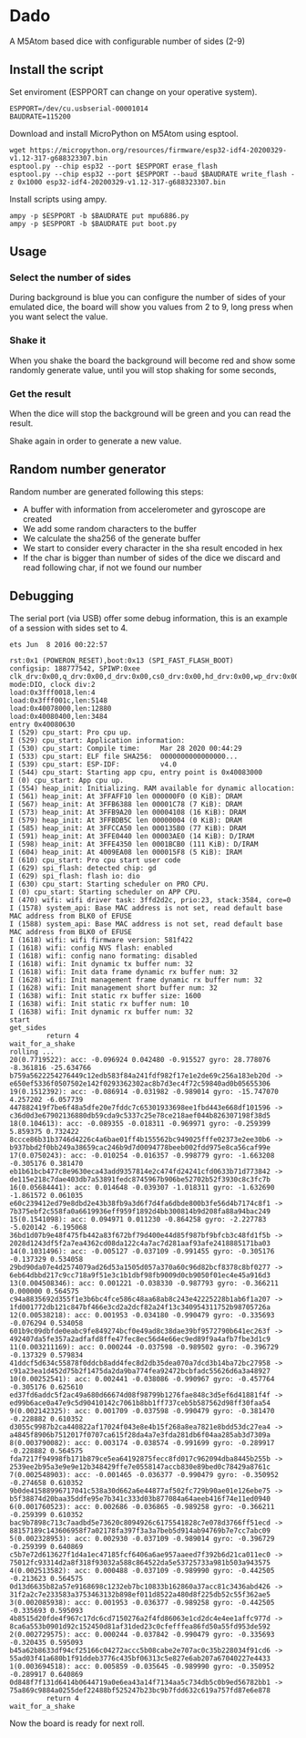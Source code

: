 # Dado
A M5Atom based dice with configurable number of sides (2-9)

## Install the script

Set enviroment (ESPPORT can change on your operative system).

```
ESPPORT=/dev/cu.usbserial-00001014
BAUDRATE=115200
```

Download and install MicroPython on M5Atom using esptool.

```
wget https://micropython.org/resources/firmware/esp32-idf4-20200329-v1.12-317-g688323307.bin
esptool.py --chip esp32 --port $ESPPORT erase_flash
esptool.py --chip esp32 --port $ESPPORT --baud $BAUDRATE write_flash -z 0x1000 esp32-idf4-20200329-v1.12-317-g688323307.bin
```

Install scripts using ampy.

```
ampy -p $ESPPORT -b $BAUDRATE put mpu6886.py
ampy -p $ESPPORT -b $BAUDRATE put boot.py
```

## Usage

### Select the number of sides
During background is blue you can configure the number of sides of your emulated dice, the board will show you values from 2 to 9, long press when you want select the value.

### Shake it
When you shake the board the background will become red and show some randomly generate value, until you will stop shaking for some seconds,

### Get the result
When the dice will stop the background will be green and you can read the result.

Shake again in order to generate a new value.

## Random number generator
Random number are generated following this steps:

- A buffer with information from accelerometer and gyroscope are created
- We add some random characters to the buffer
- We calculate the sha256 of the generate buffer
- We start to consider every character in the sha result encoded in hex
- If the char is bigger than number of sides of the dice we discard and read following char, if not we found our number

## Debugging

The serial port (via USB) offer some debug information, this is an example of a session with sides set to 4.

```
ets Jun  8 2016 00:22:57

rst:0x1 (POWERON_RESET),boot:0x13 (SPI_FAST_FLASH_BOOT)
configsip: 188777542, SPIWP:0xee
clk_drv:0x00,q_drv:0x00,d_drv:0x00,cs0_drv:0x00,hd_drv:0x00,wp_drv:0x00
mode:DIO, clock div:2
load:0x3fff0018,len:4
load:0x3fff001c,len:5148
load:0x40078000,len:12880
load:0x40080400,len:3484
entry 0x40080630
I (529) cpu_start: Pro cpu up.
I (529) cpu_start: Application information:
I (530) cpu_start: Compile time:     Mar 28 2020 00:44:29
I (533) cpu_start: ELF file SHA256:  0000000000000000...
I (539) cpu_start: ESP-IDF:          v4.0
I (544) cpu_start: Starting app cpu, entry point is 0x40083000
I (0) cpu_start: App cpu up.
I (554) heap_init: Initializing. RAM available for dynamic allocation:
I (561) heap_init: At 3FFAFF10 len 000000F0 (0 KiB): DRAM
I (567) heap_init: At 3FFB6388 len 00001C78 (7 KiB): DRAM
I (573) heap_init: At 3FFB9A20 len 00004108 (16 KiB): DRAM
I (579) heap_init: At 3FFBDB5C len 00000004 (0 KiB): DRAM
I (585) heap_init: At 3FFCCA50 len 000135B0 (77 KiB): DRAM
I (591) heap_init: At 3FFE0440 len 00003AE0 (14 KiB): D/IRAM
I (598) heap_init: At 3FFE4350 len 0001BCB0 (111 KiB): D/IRAM
I (604) heap_init: At 4009EA08 len 000015F8 (5 KiB): IRAM
I (610) cpu_start: Pro cpu start user code
I (629) spi_flash: detected chip: gd
I (629) spi_flash: flash io: dio
I (630) cpu_start: Starting scheduler on PRO CPU.
I (0) cpu_start: Starting scheduler on APP CPU.
I (470) wifi: wifi driver task: 3ffd2d2c, prio:23, stack:3584, core=0
I (1578) system_api: Base MAC address is not set, read default base MAC address from BLK0 of EFUSE
I (1588) system_api: Base MAC address is not set, read default base MAC address from BLK0 of EFUSE
I (1618) wifi: wifi firmware version: 581f422
I (1618) wifi: config NVS flash: enabled
I (1618) wifi: config nano formating: disabled
I (1618) wifi: Init dynamic tx buffer num: 32
I (1618) wifi: Init data frame dynamic rx buffer num: 32
I (1628) wifi: Init management frame dynamic rx buffer num: 32
I (1628) wifi: Init management short buffer num: 32
I (1638) wifi: Init static rx buffer size: 1600
I (1638) wifi: Init static rx buffer num: 10
I (1638) wifi: Init dynamic rx buffer num: 32
start
get_sides
         return 4
wait_for_a_shake
rolling ...
20(0.7719522): acc: -0.096924 0.042480 -0.915527 gyro: 28.778076 -8.361816 -25.634766 b759a5622254276449c12edb583f84a241fdf982f17e1e2de69c256a183eb20d -> e650ef5336f0507502e142f0293362302ac8b7d3ec4f72c59840ad0b05655306
19(0.1512392): acc: -0.086914 -0.031982 -0.989014 gyro: -15.747070 4.257202 -6.057739 447882419f7be6f48a5dfe20e7fddc7c65301933698ee1fbd443e668df101596 -> c36d0d3e67902136880db59cda9c5337c25e78ce218aef044b826307198f38d5
18(0.104613): acc: -0.089355 -0.018311 -0.969971 gyro: -0.259399 5.859375 0.732422 8ccce86b31b3746d4226c4a6bae01ff4b155562bc949025fffe02373e2ee30b6 -> b937bbd2f0bb249a38659cac246b9d7d0094778beeb002fdd975e8ca56caf99e
17(0.0750243): acc: -0.010254 -0.016357 -0.998779 gyro: -1.663208 -0.305176 0.381470 eb1b61bcb477c8e9630eca43add9357814e2c474fd24241cfd0633b71d773842 -> de115e218c7dae403db7a53891fedc8745967b906be52702b52f3930c8c3fc7b
16(0.05684441): acc: 0.014648 -0.039307 -1.018311 gyro: -1.632690 -1.861572 0.061035 e60c239412ed79e8dbd2e43b38fb9a3d6f7d4fa6dbde800b3fe56d4b7174c8f1 -> 7b375ebf2c558fa0a6619936eff959f1892d4bb300814b9d208fa88a94bac249
15(0.1541098): acc: 0.094971 0.011230 -0.864258 gyro: -2.227783 -5.020142 -6.195068 36bd1d07b9e48f475fb442a83f672bf79d400e44d85f987bf9bfcb3c48fd1f5b -> 2028d1243df5f2a7ea4362cd08da122c4a7ac7d281aaf93afe2418885171ba03
14(0.1031496): acc: -0.005127 -0.037109 -0.991455 gyro: -0.305176 -0.137329 0.534058 29bd90da07e4d2574079ad26d53a1505d057a370a60c96d82bcf8378c8bf0277 -> 6eb64dbbd217c9cc718a9f51e3c1b1dbf98fb9009d0cb9050f01ec4e45a916d3
13(0.004508346): acc: 0.001221 -0.038330 -0.987793 gyro: -0.366211 0.000000 0.564575 c94a8835692d355f1e3b6bc4fce586c48aa68ab8c243e42225228b1ab6f1a207 -> 1fd001772db121c847bf466e3cd2a2dcf82a24f13c340954311752b98705726a
12(0.00538218): acc: 0.001953 -0.034180 -0.990479 gyro: -0.335693 -0.076294 0.534058 601b9c09dbfde0eabc9fe849274bcf0e49ad8c38dae39bf9572790b641ec263f -> 492407da5fe357a2adfafd8ffe47fec8ec56d4e66ec9ed89f9a4afb7fbe3d1c9
11(0.003211169): acc: 0.000244 -0.037598 -0.989502 gyro: -0.396729 -0.137329 0.579834 41ddcf5d634c55878f0ddcb8add4fec8d2db35dea070a7dcd3b14ba72bc27958 -> c91a23ea1d452d75b2f1475da2da9ba774fea92472bcbfadc55626d6a3a48927
10(0.00252541): acc: 0.002441 -0.038086 -0.990967 gyro: -0.457764 -0.305176 0.625610 ed37fd6addc5f2ac49a680d66674d08f98799b1276fae848c3d5ef6d41881f4f -> ed99b6ace0a47e9c5d90410142c7061b8bb1ff737ceb5b587562d98ff30faa54
9(0.002142325): acc: 0.001709 -0.037598 -0.990479 gyro: -0.381470 -0.228882 0.610352 d3055c9987b2ca440822af17024f043e8e4b15f268a8ea7821e8bdd53dc27ea4 -> a4845f8906b7512017f0707ca615f28da4a7e3fda281db6f04aa285ab3d7309a
8(0.003790082): acc: 0.003174 -0.038574 -0.991699 gyro: -0.289917 -0.228882 0.564575 fda7217f94998fb171b879ce5ea64192875fecc8fd017c962094dba8445b255b -> 2539ee2b95a3e9e9e12b348429ffe7e0558147accb830e89bed0c78429a8761c
7(0.002548903): acc: -0.001465 -0.036377 -0.990479 gyro: -0.350952 -0.274658 0.610352 9b0de41588996717041c538a30d662a6e44877af502fc729b90ae01e126ebe75 -> b5f38874d20baa35ddfe95e7b341c333d03b877084a64aeeb416f74e11ed0940
6(0.001760523): acc: 0.002686 -0.036865 -0.989258 gyro: -0.366211 -0.259399 0.610352 bac9b7898c713c7aadbd5e73620c8094926c6175541828c7e078d3766ff51ecd -> 88157189c143606958f7a02178fa397f3a3a7beb5d914ab94769b7e7cc7abc09
5(0.002328953): acc: 0.002930 -0.037109 -0.989014 gyro: -0.396729 -0.259399 0.640869 c5b7e72d613627f1d4a1ec47185fcf6406a6ae957aaeed7f392b6d21ca011ec0 -> 75012fc93314d2a8f318f93032a588c864522da5e53725733a981b503a943575
4(0.002513582): acc: 0.000488 -0.037109 -0.989990 gyro: -0.442505 -0.213623 0.564575 0d13d6635b82a57e9168698c1232eb7bc10833b162860a37acc81c3436abd426 -> 31f2a2c7e233583a3753463132b898ef011d8522a480d8f225db52c55f362ae5
3(0.002085938): acc: 0.001953 -0.036377 -0.989258 gyro: -0.442505 -0.335693 0.595093 4b8515d20fde4f967c17dc6cd7150276a2f4fd86063e1cd2dc4e4ee1affc977d -> 8ca6a553b0901d92c152450d81af31ded23c0cfefffea86fd50a55fd953de592
2(0.002729575): acc: 0.000244 -0.037842 -0.990479 gyro: -0.335693 -0.320435 0.595093 b45a62b8633df94cf25166c04272accc5b08cabe2e707ac0c35b228034f91cd6 -> 55ad03f41a680b1f91ddeb3776c435bf06313c5e827e6ab207a67040227e4433
1(0.003694518): acc: 0.005859 -0.035645 -0.989990 gyro: -0.350952 -0.289917 0.640869 0d848f7f131d6414b0644719a0e6ea43a14f7134aa5c734db5c0b9ed56782bb1 -> 75a869c9884a0255def22488bf525247b23bc9b7fdd632c619a757fd87e6e878
         return 4
wait_for_a_shake
```

Now the board is ready for next roll.
